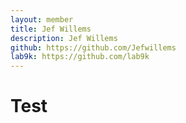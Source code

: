 ```yaml
---
layout: member
title: Jef Willems
description: Jef Willems
github: https://github.com/Jefwillems
lab9k: https://github.com/lab9k
---
```



# Test
